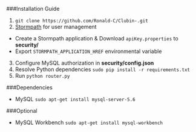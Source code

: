 
###Installation Guide
1. `git clone https://github.com/Ronald-C/Clubin-.git`
2. [Stormpath](https://stormpath.com/) for user management
  *  Create a Stormpath application & Download `apiKey.properties` to **security/**
  *  Export `STORMPATH_APPLICATION_HREF` environmental variable 
3. Configure MySQL authorization in **security/config.json**
4. Resolve Python dependencies `sudo pip install -r requirements.txt`
5. Run `python router.py`

###Dependencies
* MySQL `sudo apt-get install mysql-server-5.6`

###Optional 
* MySQL Workbench `sudo apt-get install mysql-workbench`
